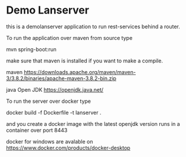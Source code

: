 
Demo Lanserver
============================================================

this is a demolanserver application to 
run rest-services behind a router.



To run the application over maven from source type

mvn spring-boot:run


make sure that maven is installed if you want to make a compile.

maven
https://downloads.apache.org/maven/maven-3/3.8.2/binaries/apache-maven-3.8.2-bin.zip

java Open JDK
https://openjdk.java.net/



To run the server over docker type

docker build -f Dockerfile -t lanserver .

and you create a docker image with the latest openjdk version
runs in a container over port 8443

docker for windows are avalable on
https://www.docker.com/products/docker-desktop





